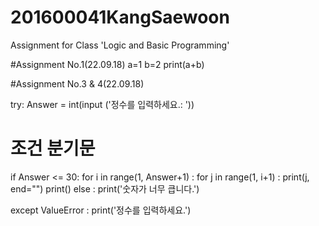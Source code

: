 # 201600041KangSaewoon
Assignment for Class 'Logic and Basic Programming'

#Assignment No.1(22.09.18)
a=1
b=2
print(a+b)

#Assignment No.3 & 4(22.09.18)

try:
  Answer = int(input ('정수를 입력하세요.: '))

  # 조건 분기문
  if Answer <= 30:
    for i in range(1, Answer+1) :
      for j in range(1, i+1) :
        print(j, end="")
      print()
  else :
      print('숫자가 너무 큽니다.')
      

except ValueError :
  print('정수를 입력하세요.')    
